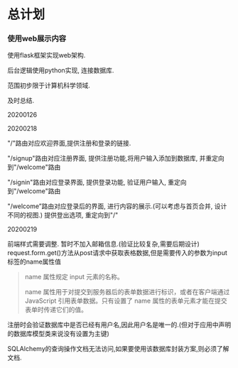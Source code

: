 # 总计划

### 使用web展示内容

使用flask框架实现web架构. 

后台逻辑使用python实现, 连接数据库.

范围初步限于计算机科学领域.

及时总结.

20200126

20200218

"/"路由对应欢迎界面,提供注册和登录的链接.

"/signup"路由对应注册界面, 提供注册功能,将用户输入添加到数据库, 并重定向到"/welcome"路由

"/signin"路由对应登录界面, 提供登录功能, 验证用户输入, 重定向到"/welcome"路由

"/welcome”路由对应登录后的界面, 进行内容的展示.(可以考虑与首页合并, 设计不同的视图.)
提供登出选项, 重定向到"/"



20200219

前端样式需要调整.
暂时不加入邮箱信息.(验证比较复杂,需要后期设计)
request.form.get()方法从post请求中获取表格数据,但是需要传入的参数为input标签的name属性值

> name 属性规定 input 元素的名称。
>
> name 属性用于对提交到服务器后的表单数据进行标识，或者在客户端通过 JavaScript 引用表单数据。只有设置了 name 属性的表单元素才能在提交表单时传递它们的值。

注册时会验证数据库中是否已经有用户名,因此用户名是唯一的.(但对于应用中声明的数据库模型类来说没有设置为主键)

SQLAlchemy的查询操作文档无法访问,如果要使用该数据库封装方案,则必须了解文档.

